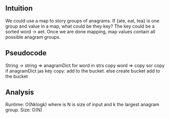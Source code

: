 ## Intuition
We could use a map to story groups of anagrams. If {ate, eat, tea} is one group and value in a map, what could be they key? The key could be a sorted word -> aet. Once we are done mapping, map values contain all possible anagram groups.

## Pseudocode
  String -> string => anagramDict
      for word in strs
        copy word => copy
        sor copy
        if anagramDict jas key copy:
            add to the bucket.
        else
            create bucket
            add to the bucket

## Analysis 
Runtime: O(Nklogk) where is N is size of input and k the largest anagram group.
Size: O(N) 

